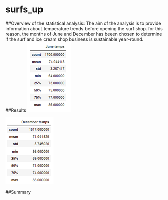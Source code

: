 # surfs_up
##Overview of the statistical analysis:
The aim of the analysis is to provide information about temperature trends before opening the surf shop. for this reason, the months of June and December has beeen chosen to determine if the surf and ice cream shop business is sustainable year-round.
##Results
![image_surf1](June_temps.png)

![image_surf2](december_temps.png)

##Summary
